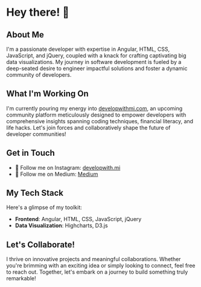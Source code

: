 # Hey there! 👋 

## About Me
I'm a passionate developer with expertise in Angular, HTML, CSS, JavaScript, and jQuery, coupled with a knack for crafting captivating big data visualizations. My journey in software development is fueled by a deep-seated desire to engineer impactful solutions and foster a dynamic community of developers.

## What I'm Working On
I'm currently pouring my energy into [developwithmi.com](https://developwithmi.com/), an upcoming community platform meticulously designed to empower developers with comprehensive insights spanning coding techniques, financial literacy, and life hacks. Let's join forces and collaboratively shape the future of developer communities!

## Get in Touch
- 📸 Follow me on Instagram: [developwith.mi](https://www.instagram.com/developwith.mi/)
- 📸 Follow me on Medium: [Medium](https://medium.com/@developwithmi)

## My Tech Stack
Here's a glimpse of my toolkit:
- **Frontend**: Angular, HTML, CSS, JavaScript, jQuery
- **Data Visualization**: Highcharts, D3.js

## Let's Collaborate!
I thrive on innovative projects and meaningful collaborations. Whether you're brimming with an exciting idea or simply looking to connect, feel free to reach out. Together, let's embark on a journey to build something truly remarkable!
